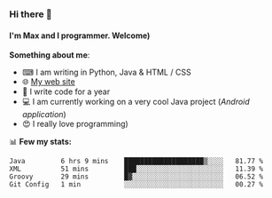 ### Hi there 👋
#### I'm Max and I programmer. Welcome)

**Something about me**:
- ⌨ I am writing in Python, Java & HTML / CSS
- 🌐 [My web site](https://merive.herokuapp.com/)
- 🎈 I write code for a year
- 💻 I am currently working on a very cool Java project (*Android application*)
- 😍 I really love programming)

📊 **Few my stats:**
<!--START_SECTION:waka-->
```text
Java         6 hrs 9 mins    ████████████████████▒░░░░   81.77 % 
XML          51 mins         ███░░░░░░░░░░░░░░░░░░░░░░   11.39 % 
Groovy       29 mins         █▓░░░░░░░░░░░░░░░░░░░░░░░   06.52 % 
Git Config   1 min           ░░░░░░░░░░░░░░░░░░░░░░░░░   00.27 % 
```
<!--END_SECTION:waka-->
